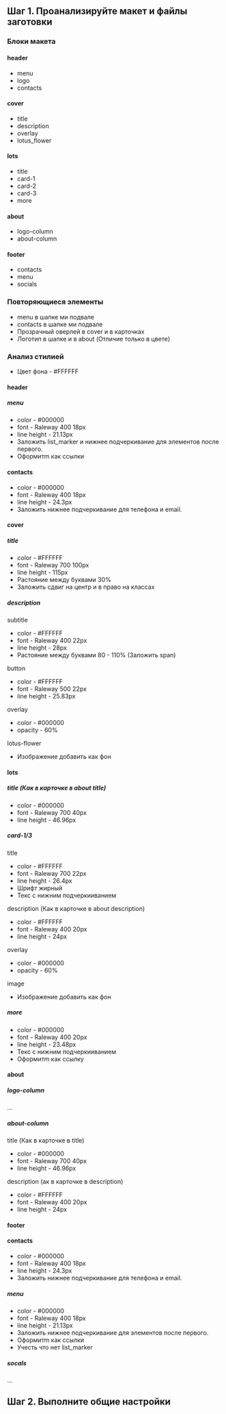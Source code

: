 ## Шаг 1. Проанализируйте макет и файлы заготовки




### Блоки макета

#### header
* menu
* logo
* contacts

#### cover
* title
* description
* overlay
* lotus_flower

#### lots
* title
* card-1
* card-2
* card-3
* more

#### about
* logo-column
* about-column

#### footer
* contacts
* menu
* socials

### Повторяющиеся элементы
* menu в шапке ми подвале
* contacts в шапке ми подвале
* Прозрачный оверлей в cover и в карточках
* Логотип в шапке и в about (Отличие только в цвете)




### Анализ стилией

* Цвет фона - #FFFFFF


#### header

##### menu
* color - #000000
* font - Raleway 400 18px
* line height - 21.13px
* Заложить list_marker и нижнее подчеркивание для элементов после первого.
* Оформитm как ссылки


#### contacts
* color - #000000
* font - Raleway 400 18px
* line height - 24.3px
* Заложить нижнее подчеркивание для телефона и email.


#### cover

##### title
* color - #FFFFFF
* font - Raleway 700 100px
* line height - 115px
* Растояние между буквами 30%
* Заложить сдвиг на центр и в право на классах

##### description
subtitle
* color - #FFFFFF
* font - Raleway 400 22px
* line height - 28px
* Растояние между буквами 80 - 110% (Заложить span)

button
* color - #FFFFFF
* font - Raleway 500 22px
* line height - 25.83px

overlay
* color - #000000
* opacity - 60%

lotus-flower
* Изображение добавить как фон


#### lots

##### title (Как в карточке в about title)
* color - #000000
* font - Raleway 700 40px
* line height - 46.96px

##### card-1/3
title
* color - #FFFFFF
* font - Raleway 700 22px
* line height - 26.4px
* Шрифт жирный
* Текс с нижним подчеркииванием

description (Как в карточке в about description)
* color - #FFFFFF
* font - Raleway 400 20px
* line height - 24px

overlay
* color - #000000
* opacity - 60%

image
* Изображение добавить как фон

##### more
* color - #000000
* font - Raleway 400 20px
* line height - 23.48px
* Текс с нижним подчеркииванием
* Оформитm как ссылку


#### about

##### logo-column
...

##### about-column

title (Как в карточке в title)
* color - #000000
* font - Raleway 700 40px
* line height - 46.96px

description (ак в карточке в description)
* color - #FFFFFF
* font - Raleway 400 20px
* line height - 24px


#### footer

#### contacts
* color - #000000
* font - Raleway 400 18px
* line height - 24.3px
* Заложить нижнее подчеркивание для телефона и email.

##### menu
* color - #000000
* font - Raleway 400 18px
* line height - 21.13px
* Заложить нижнее подчеркивание для элементов после первого.
* Оформитm как ссылки
* Учесть что нет list_marker

##### socals
...


## Шаг 2. Выполните общие настройки
